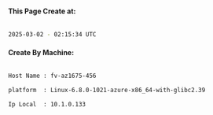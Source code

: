 
   
#### This Page Create at:

```bash

2025-03-02 - 02:15:34 UTC

```

#### Create By Machine:

```bash

Host Name : fv-az1675-456

platform  : Linux-6.8.0-1021-azure-x86_64-with-glibc2.39

Ip Local  : 10.1.0.133

```

